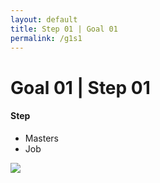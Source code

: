```yaml
---
layout: default
title: Step 01 | Goal 01
permalink: /g1s1
---
```


# Goal 01 | Step 01

<div class="py-2"></div>

#### Step
- Masters
- Job

<div class="py-2">
  <image class="g1s1" src="/baby-steps/assets/images/g1s1_topics.png" />
</div>
